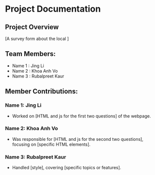 # Project Documentation

## Project Overview

[A survey form about the local ]

## Team Members:

-   Name 1  : Jing Li 
-   Name 2  : Khoa Anh Vo
-   Name 3  : Rubalpreet Kaur

## Member Contributions:

### Name 1: Jing Li

-   Worked on [HTML and js for the first two questions] of the webpage.

### Name 2: Khoa Anh Vo

-   Was responsible for [HTML and js for the second two questions], focusing on [specific HTML elements].

### Name 3: Rubalpreet Kaur

-   Handled [style], covering [specific topics or features].